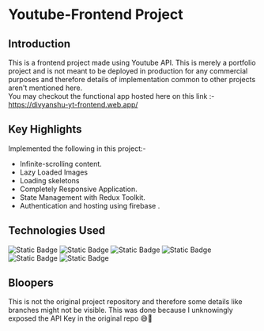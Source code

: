 # Youtube-Frontend Project

## Introduction
This is a frontend project made using Youtube API. This is merely a portfolio project and is not meant to be deployed in production for any commercial purposes and therefore details of implementation common to other projects aren't mentioned here. <br/>
You may checkout the functional app hosted here on this link :- https://divyanshu-yt-frontend.web.app/

## Key Highlights
Implemented the following in this project:-
- Infinite-scrolling content.
- Lazy Loaded Images
- Loading skeletons
- Completely Responsive Application.
- State Management with Redux Toolkit.
- Authentication and hosting using firebase .

## Technologies Used
![Static Badge](https://img.shields.io/badge/React%20JS-blue?style=plastic&logo=react&logoColor=%23fff&labelColor=%2300215E)
![Static Badge](https://img.shields.io/badge/%20YouTube%20API%20V3-C40C0C?style=plastic&logo=youtube&logoColor=red&labelColor=%23eee&color=%238B322C)
![Static Badge](https://img.shields.io/badge/Redux%20Toolkit-blue?style=plastic&logo=redux&logoColor=%23fff&labelColor=%23764ABC&color=%2386469C)
![Static Badge](https://img.shields.io/badge/Axios-5A29E4?style=plastic&logo=axios&logoColor=%235A29E4&labelColor=%23fff&color=%2386469C)
![Static Badge](https://img.shields.io/badge/Firebase-5A29E4?style=plastic&logo=firebase&logoColor=yellow&labelColor=%23fff&color=%23FF6500)
![Static Badge](https://img.shields.io/badge/Javascript-black?style=plastic&logo=javascript&logoColor=%23%23FFF455&labelColor=%23000&color=%23DC6B19)


## Bloopers
This is not the original project repository and therefore some details like branches might not be visible. This was done because I unknowingly exposed the API Key in the original repo 😅🤡

